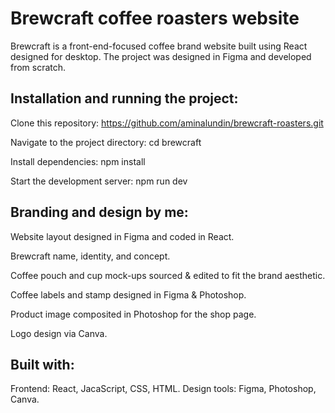 # Brewcraft coffee roasters website 

Brewcraft is a front-end-focused coffee brand website built using React designed for desktop. The project was designed in Figma and developed from scratch.

## Installation and running the project:

Clone this repository:
https://github.com/aminalundin/brewcraft-roasters.git

Navigate to the project directory:
cd brewcraft

Install dependencies:
npm install

Start the development server:
npm run dev

## Branding and design by me: 

Website layout designed in Figma and coded in React.

Brewcraft name, identity, and concept.

Coffee pouch and cup mock-ups sourced & edited to fit the brand aesthetic.

Coffee labels and stamp designed in Figma & Photoshop.

Product image composited in Photoshop for the shop page.

Logo design via Canva.

## Built with: 

Frontend: React, JacaScript, CSS, HTML.
Design tools: Figma, Photoshop, Canva.
